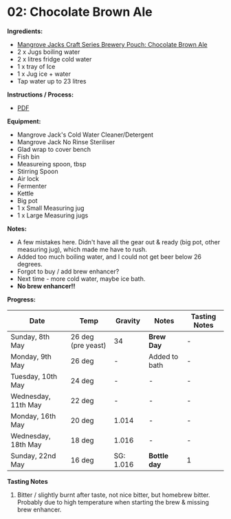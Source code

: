 # 02: Chocolate Brown Ale

**Ingredients:**
* [Mangrove Jacks Craft Series Brewery Pouch: Chocolate Brown Ale](http://mangrovejacks.com/collections/craft-series-brewery-pouch/products/mangrove-jacks-craft-series-nut-brown-ale-pouch)
* 2 x Jugs boiling water
* 2 x litres fridge cold water
* 1 x tray of Ice
* 1 x Jug ice + water
* Tap water up to 23 litres

**Instructions / Process:**
* [PDF](https://cdn.shopify.com/s/files/1/0195/8620/files/MJ_CRAFT_A4_ALES_INSTRUCTIONS.pdf?17187681017083048981)

**Equipment:**
* Mangrove Jack's Cold Water Cleaner/Detergent
* Mangrove Jack No Rinse Steriliser 
* Glad wrap to cover bench
* Fish bin
* Measureing spoon, tbsp
* Stirring Spoon
* Air lock
* Fermenter
* Kettle
* Big pot
* 1 x Small Measuring jug
* 1 x Large Measuring jugs

**Notes:**
* A few mistakes here. Didn't have all the gear out & ready (big pot, other measuring jug), which made me have to rush.
* Added too much boiling water, and I could not get beer below 26 degrees.
* Forgot to buy / add brew enhancer?
* Next time - more cold water, maybe ice bath.
* **No brew enhancer!!**

**Progress:**

| Date | Temp | Gravity | Notes | Tasting Notes |
| -- | -- | -- | -- | -- |
| Sunday, 8th May | 26 deg (pre yeast) | 34 | **Brew Day** | - |
| Monday, 9th May | 26 deg | - | Added to bath | - |
| Tuesday, 10th May | 24 deg | - | - | - |
| Wednesday, 11th May | 22 deg | - | - | - |
| Monday, 16th May | 20 deg | 1.014 | - | - |
| Wednesday, 18th May | 18 deg | 1.016 | - | - |
| Sunday, 22nd May | 16 deg | SG: 1.016 | **Bottle day** | 1 |

**Tasting Notes**
1. Bitter / slightly burnt after taste, not nice bitter, but homebrew bitter. Probably due to high temperature when starting the brew & missing brew enhancer.